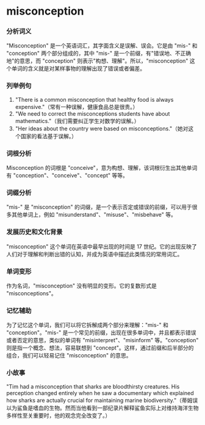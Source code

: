 # misconception

### 分析词义

  

"Misconception" 是一个英语词汇，其字面含义是误解、误会。它是由 "mis-" 和 "conception" 两个部分组成的，其中 "mis-" 是一个前缀，有"错误地、不正确地"的意思，而 "conception" 则表示"构想、理解"。所以，"misconception" 这个单词的含义就是对某样事物的理解出现了错误或者偏差。

  

### 列举例句

  

1.  "There is a common misconception that healthy food is always expensive."（常有一种误解，健康食品总是很贵。）
2.  "We need to correct the misconceptions students have about mathematics."（我们需要纠正学生对数学的误解。）
3.  "Her ideas about the country were based on misconceptions."（她对这个国家的看法基于误解。）

  

### 词根分析

  

Misconception 的词根是 "conceive"，意为构想、理解，该词根衍生出其他单词有 "conception"、"conceive"、"concept" 等等。

  

### 词缀分析

  

"mis-" 是 "misconception" 的词缀，是一个表示否定或错误的前缀，可以用于很多其他单词上，例如 "misunderstand"、"misuse"、"misbehave" 等。

  

### 发展历史和文化背景

  

"misconception" 这个单词在英语中最早出现的时间是 17 世纪。它的出现反映了人们对于理解和判断出错的认知，并成为英语中描述此类情况的常用词汇。

  

### 单词变形

  

作为名词，"misconception" 没有明显的变形。它的复数形式是 "misconceptions"。

  

### 记忆辅助

  

为了记忆这个单词，我们可以将它拆解成两个部分来理解："mis-" 和 "conception"。"mis-" 是一个常见的前缀，出现在很多单词中，并且都表示错误或者否定的意思，类似的单词有 "misinterpret"、"misinform" 等。"conception" 则是指一个概念、想法，容易联想到 "concept"。这样，通过前缀和后半部分的组合，我们可以轻易记住 "misconception" 的意思。

  

### 小故事

  

"Tim had a misconception that sharks are bloodthirsty creatures. His perception changed entirely when he saw a documentary which explained how sharks are actually crucial for maintaining marine biodiversity."（蒂姆误以为鲨鱼是嗜血的生物。然而当他看到一部纪录片解释鲨鱼实际上对维持海洋生物多样性至关重要时，他的观念完全改变了。）
